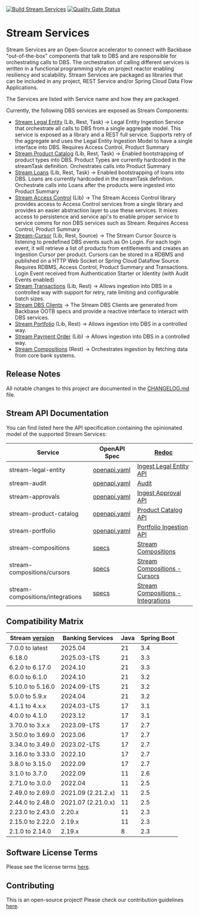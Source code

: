 [![Build Stream Services](https://github.com/Backbase/stream-services/actions/workflows/build.yml/badge.svg)](https://github.com/Backbase/stream-services/actions/workflows/build.yml)
[![Quality Gate Status](https://sonarcloud.io/api/project_badges/measure?project=com.backbase.stream%3Astream-services&metric=alert_status)](https://sonarcloud.io/dashboard?id=com.backbase.stream%3Astream-services)
# Stream Services
Stream Services are an Open-Source accelerator to connect with Backbase "out-of-the-box" components that talk to DBS and are responsible for orchestrating calls to DBS. 
The orchestration of calling different services is written in a functional programming style on project reactor enabling resiliency and scalability. 
Stream Services are packaged as libraries that can be included in any project, REST Service and/or Spring Cloud Data Flow Applications.

The Services are listed with Service name and how they are packaged.

Currently, the following DBS services are exposed as Stream Components:
* [Stream Legal Entity](stream-legal-entity) (Lib, Rest, Task) → Legal Entity Ingestion Service that orchestrate all calls to DBS from a single aggregate model. This service is exposed as a library and a REST full service. Supports retry of the aggregate and uses the Legal Entity Ingestion Model to have a single interface into DBS. Requires Access Control, Product Summary
* [Stream Product Catalog](stream-product-catalog) (Lib, Rest, Task) → Enabled bootstrapping of product types into DBS. Product Types are currently hardcoded in the streamTask definition. Orchestrates calls into Product Summary
* [Stream Loans](stream-loans) (Lib, Rest, Task) → Enabled bootstrapping of loans into DBS. Loans are currently hardcoded in the streamTask definition. Orchestrate calls into Loans after the products were ingested into Product Summary
* [Stream Access Control](stream-access-control) (Lib) → The Stream Access Control library provides access to Access Control services from a single library and provides an easier abstraction layer to use these services. It mixes access to persistence and service api's to enable proper service to service comms for non DBS services such as Stream. Requires Access Control, Product Summary
* [Stream-Cursor](stream-cursor) (Lib, Rest, Source)  → The Stream Cursor Source is listening to predefined DBS events such as On Login. For each login event, it will retrieve a list of products from entitlements and creates an Ingestion Cursor per product. Cursors can be stored in a RDBMS and published on a HTTP Web Socket or Spring Cloud Dataflow Source. Requires RDBMS, Access Control, Product Summary and Transactions. Login Event received from Authentication Starter or Identity (with Audit Events enabled)
* [Stream Transactions](stream-transactions) (Lib, Rest) → Allows ingestion into DBS in a controlled way with support for retry, rate limiting and configurable batch sizes. 
* [Stream DBS Clients](stream-dbs-clients) -> The Stream DBS Clients are generated from Backbase OOTB specs and provide a reactive interface to interact with DBS services.
* [Stream Portfolio](stream-portfolio) (Lib, Rest) → Allows ingestion into DBS in a controlled way.
* [Stream Payment Order](stream-portfolio) (Lib) → Allows ingestion into DBS in a controlled way.
* [Stream Compositions](stream-compositions) (Rest) → Orchestrates ingestion by fetching data from core bank systems.

## Release Notes

All notable changes to this project are documented in the [CHANGELOG.md](CHANGELOG.md) file.

## Stream API Documentation

You can find listed here the API specification containing the opinionated model of the supported Stream Services:

| Service                          | OpenAPI Spec                                            | [Redoc](https://github.com/Redocly/redoc)                                                                                                  |
|----------------------------------|---------------------------------------------------------|--------------------------------------------------------------------------------------------------------------------------------------------|
| stream-legal-entity              | [openapi.yaml](api/stream-legal-entity/openapi.yaml)    | [Ingest Legal Entity API](https://engineering.backbase.com/stream-services/api/stream-legal-entity/index.html)                             |
| stream-audit                     | [openapi.yaml](api/stream-audit/openapi.yaml)           | [Audit](https://engineering.backbase.com/stream-services/api/stream-audit/index.html)                                                      |
| stream-approvals                 | [openapi.yaml](api/stream-approvals/openapi.yaml)       | [Ingest Approval API](https://engineering.backbase.com/stream-services/api/stream-approvals/index.html)                                    |
| stream-product-catalog           | [openapi.yaml](api/stream-product-catalog/openapi.yaml) | [Product Catalog API](https://engineering.backbase.com/stream-services/api/stream-product-catalog/index.html)                              |
| stream-portfolio                 | [openapi.yaml](api/stream-portfolio/openapi.yaml)       | [Portfolio Ingestion API](https://engineering.backbase.com/stream-services/api/stream-portfolio/index.html)                                |
| stream-compositions              | [specs](stream-compositions/api/service-api)            | [Stream Compositions](https://engineering.backbase.com/stream-services/stream-compositions/api/service-api/index.html)                     |
| stream-compositions/cursors      | [specs](stream-compositions/api/cursors-api)            | [Stream Compositions - Cursors](https://engineering.backbase.com/stream-services/stream-compositions/api/cursors-api/index.html)           |
| stream-compositions/integrations | [specs](stream-compositions/api/integrations-api)       | [Stream Compositions - Integrations](https://engineering.backbase.com/stream-services/stream-compositions/api/integrations-api/index.html) |

## Compatibility Matrix

| Stream [version](https://github.com/Backbase/stream-services/releases) | Banking Services   | Java | Spring Boot |
|------------------------------------------------------------------------|--------------------|------|-------------|
| 7.0.0 to latest                                                        | 2025.04            | 21   | 3.4         |
| 6.18.0                                                                 | 2025.03-LTS        | 21   | 3.3         |
| 6.2.0 to 6.17.0                                                        | 2024.10            | 21   | 3.3         |
| 6.0.0 to 6.1.0                                                         | 2024.10            | 21   | 3.2         |
| 5.10.0 to 5.16.0                                                       | 2024.09-LTS        | 21   | 3.2         |
| 5.0.0 to 5.9.x                                                         | 2024.04            | 21   | 3.2         |
| 4.1.1 to 4.x.x                                                         | 2024.03-LTS        | 17   | 3.1         |
| 4.0.0 to 4.1.0                                                         | 2023.12            | 17   | 3.1         |
| 3.70.0 to 3.x.x                                                        | 2023.09-LTS        | 17   | 2.7         |
| 3.50.0 to 3.69.0                                                       | 2023.06            | 17   | 2.7         |
| 3.34.0 to 3.49.0                                                       | 2023.02-LTS        | 17   | 2.7         |
| 3.16.0 to 3.33.0                                                       | 2022.10            | 17   | 2.7         |
| 3.8.0 to 3.15.0                                                        | 2022.09            | 17   | 2.7         |
| 3.1.0 to 3.7.0                                                         | 2022.09            | 11   | 2.6         |
| 2.71.0 to 3.0.0                                                        | 2022.04            | 11   | 2.5         |
| 2.49.0 to 2.69.0                                                       | 2021.09 (2.21.2.x) | 11   | 2.5         |
| 2.44.0 to 2.48.0                                                       | 2021.07 (2.21.0.x) | 11   | 2.5         |
| 2.23.0 to 2.43.0                                                       | 2.20.x             | 11   | 2.3         |
| 2.15.0 to 2.22.0                                                       | 2.19.x             | 11   | 2.3         |
| 2.1.0 to 2.14.0                                                        | 2.19.x             | 8    | 2.3         |

## Software License Terms
Please see the license terms [here](LICENSE.txt).

## Contributing
This is an open-source project! Please check our contribution guidelines [here](CONTRIBUTING.md).


